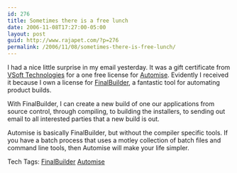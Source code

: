 ```yaml
---
id: 276
title: Sometimes there is a free lunch
date: 2006-11-08T17:27:00-05:00
layout: post
guid: http://www.rajapet.com/?p=276
permalink: /2006/11/08/sometimes-there-is-free-lunch/
---
```

[<img alt="" src="https://i1.wp.com/photos1.blogger.com/blogger/7711/622/320/automise.jpg?w=680" border="0"  />](https://i2.wp.com/photos1.blogger.com/blogger/7711/622/1600/automise.jpg)  
I had a nice little surprise in my email yesterday. It was a gift certificate from [VSoft Technologies](http://www.finalbuilder.com/home.aspx) for a one free license for [Automise](http://www.finalbuilder.com/automise.aspx). Evidently I received it because I own a license for [FinalBuilder](http://www.finalbuilder.com/finalbuilder.aspx), a fantastic tool for automating product builds.

With FinalBuilder, I can create a new build of one our applications from source control, through compiling, to building the installers, to sending out email to all interested parties that a new build is out.

Automise is basically FinalBuilder, but without the compiler specific tools. If you have a batch process that uses a motley collection of batch files and command line tools, then Automise will make your life simpler.

<div>
  Tech Tags: <a href="http://technorati.com/tag/FinalBuilder" rel="tag">FinalBuilder</a> <a href="http://technorati.com/tag/Automise" rel="tag">Automise</a>
</div>